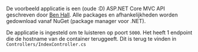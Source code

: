 De voorbeeld applicatie is een (oude :D) ASP.NET Core MVC API geschreven door [Ben Hall](https://github.com/katacoda/dotnet-aspnet-core-example). Alle packages en afhankelijkheden worden gedownload vanaf NuGet (package manager voor .NET).

De applicatie is ingesteld om te luisteren op poort `5000`. Het heeft 1 endpoint die de hostname van de container teruggeeft. Dit is terug te vinden in `Controllers/IndexController.cs`

<!-- 
Doe dingen:

```git clone https://github.com/katacoda/dotnet-aspnet-core-example.git app```{{execute}}

en

```cd app```{{execute}}

en 

```rm Dockerfile Dockerfile.multi Makefile docker-compose.yml .dockerignore```{{execute}}



*Ps: Het Microsoft dotnet:1.1.1-sdk image wordt alvast binnen gehaald op de achtergrond...* -->
